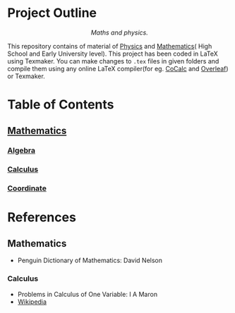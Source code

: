 # Project Outline
<p align="center">
    <a href="https://github.com/DivyamSamarwal/awesome-math-and-physics"><img src=""></a>
    <i>Maths and physics.</i>
</p>

This repository contains of material of [Physics]() and [Mathematics](https://github.com/DivyamSamarwal/awesome-math-and-physics/tree/main/Math/Resources)( High School and Early University level).
This project has been coded in LaTeX using Texmaker. You can make changes to `.tex` files in given folders and compile them using any online LaTeX compiler(for eg. [CoCalc](https://cocalc.com/features/latex-editor) and [Overleaf](https://www.overleaf.com/)) or Texmaker.
# Table of Contents
## [Mathematics](https://github.com/DivyamSamarwal/awesome-math-and-physics/tree/main/Math/Resources)
### [Algebra](https://github.com/DivyamSamarwal/awesome-math-and-physics/tree/main/Math/Resources/Algebra/Algebra.pdf)
### [Calculus](https://github.com/DivyamSamarwal/awesome-math-and-physics/blob/main/Math/Resources/Calculus/Calculus.pdf)
### [Coordinate](https://github.com/DivyamSamarwal/awesome-math-and-physics/tree/main/Math/Resources/Coordinate)

# References
## Mathematics
- Penguin Dictionary of Mathematics: David Nelson
### Calculus 
- Problems in Calculus of One Variable: I A Maron
- [Wikipedia](https://en.wikipedia.org/wiki/Calculus)
